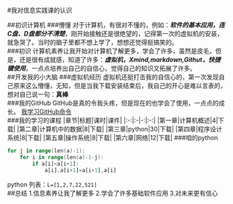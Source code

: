 #我对信息实践课的认识  

##初识计算机
###懵懂
  对于计算机，有很对不懂的，例如：***软件的基本应用，连C盘、D盘都分不清楚***，刚开始接触还是很绝望的，记得第一次的虚拟机的安装，就急哭了。当时的脑子里都不想上学了，想想还觉得挺搞笑的。  
###初识
  计算机素养让我开始对计算机了解更多，学会了许多，虽然是皮毛，但是，还是很有成就感，知道了许多：***虚拟机，Xmind,markdown,Githut，快捷键使用***，一点点培养出自己的自信心，觉得自己的知识又拓展了许多。  
##开发我的小大脑
###虚拟机经历
  虚拟机还挺打击我的自信心的，第一次发现自己原来这么懵懂，无知，但是当我下载安装结束后，我自己的开心是难以言表的，想对自己说一句：**真棒**  
###我的GitHub
  GitHub是真的令我头疼，但是现在的也学会了使用，一点点的成长。
  [我学习GitHub命令](https://www.cnblogs.com/TaylorApril/p/6815142.html)  
###我的学习的课程
|章节|标题|课时|课件|
|:-:|:-|-:|:-:|
|第一章|计算机概述|4|下载|
|第二章|计算机中的数据|8|下载|
|第三章|python|30|下载|
|第四章|程序设计系统|8|下载|
|第五章|操作系统|8|下载|
|第六章|网络|12|下载|
###咱的python
```a = [26,90,73,47,18]
for j in range(len(a)-1):
    for i in range(len(a)-1-j):
        if a[i]<a[i+1]:
            a[i],a[i+1]=a[i+1],a[i]
```
python 列表：`L=[1,2,7,22,521]`  
##总结
1.信息素养让我了解更多
2.学会了许多基础软件应用
3.对未来更有信心